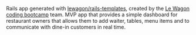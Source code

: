 Rails app generated with [lewagon/rails-templates](https://github.com/lewagon/rails-templates), created by the [Le Wagon coding bootcamp](https://www.lewagon.com) team.
MVP app that provides a simple dashboard for restaurant owners that allows them to add waiter, tables, menu items and to communicate with dine-in customers in real time. 
